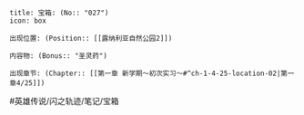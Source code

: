 ---
---
```ad-quote
title: 宝箱: (No:: "027")
icon: box

出现位置: (Position:: [[露纳利亚自然公园2]])

内容物: (Bonus:: "圣灵药")

出现章节: (Chapter:: [[第一章 新学期～初次实习～#^ch-1-4-25-location-02|第一章4/25]])

```

#英雄传说/闪之轨迹/笔记/宝箱